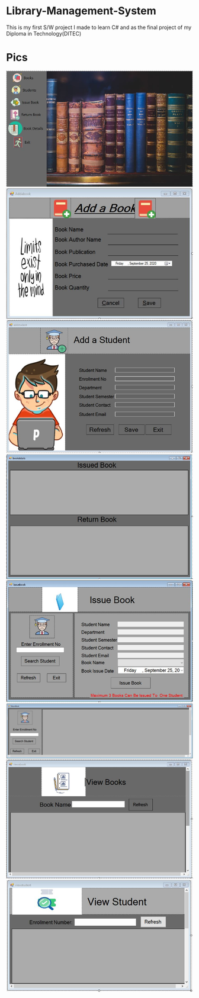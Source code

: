 # Library-Management-System
 This is my first S/W project I made to learn C# and as the final project of my Diploma in Technology(DITEC)
# Pics
![](./Readmepics/1.JPG)
![](./Readmepics/2.JPG)
![](./Readmepics/3.JPG)
![](./Readmepics/4.JPG)
![](./Readmepics/5.JPG)
![](./Readmepics/6.JPG)
![](./Readmepics/7.JPG)
![](./Readmepics/8.JPG)